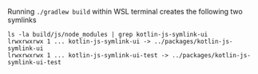 Running `./gradlew build` within WSL terminal creates the following two symlinks

```
ls -la build/js/node_modules | grep kotlin-js-symlink-ui
lrwxrwxrwx 1 ... kotlin-js-symlink-ui -> ../packages/kotlin-js-symlink-ui
lrwxrwxrwx 1 ... kotlin-js-symlink-ui-test -> ../packages/kotlin-js-symlink-ui-test
```
